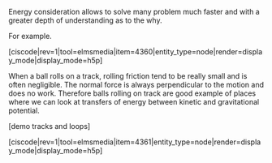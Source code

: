 Energy consideration allows to solve many problem much faster and with a greater depth of understanding as to the why. 

For example. 

[ciscode|rev=1|tool=elmsmedia|item=4360|entity_type=node|render=display_mode|display_mode=h5p]


When a ball rolls on a track, rolling friction tend to be really small and is often negligible. The normal force is always perpendicular to the motion and does no work. Therefore balls rolling on track are good example of places where we can look at transfers of energy between kinetic and gravitational potential. 


[demo tracks and loops]


[ciscode|rev=1|tool=elmsmedia|item=4361|entity_type=node|render=display_mode|display_mode=h5p]
